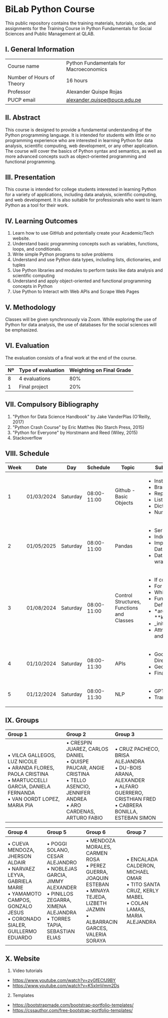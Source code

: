 # BiLab Python Course

This public repository contains the training materials, tutorials, code, and assignments for the Training Course in Python Fundamentals for Social Sciences and Public Management at QLAB.

## I. General Information

|  | | 
|:-------------------|---|
| Course name | Python Fundamentals for Macroeconomics | 
| Number of Hours of Theory | 16 hours |
| Professor | Alexander Quispe Rojas |
| PUCP email | alexander.quispe@pucp.edu.pe |


## II. Abstract

This course is designed to provide a fundamental understanding of the Python programming language. It is intended for students with little or no programming experience who are interested in learning Python for data analysis, scientific computing, web development, or any other application. The course will cover the basics of Python syntax and semantics, as well as more advanced concepts such as object-oriented programming and functional programming.

## III. Presentation

This course is intended for college students interested in learning Python for a variety of applications, including data analysis, scientific computing, and web development. It is also suitable for professionals who want to learn Python as a tool for their work.

## IV. Learning Outcomes

1.	Learn how to use GitHub and potentially create your Academic/Tech website.
2.	Understand basic programming concepts such as variables, functions, loops, and conditionals.
3.	Write simple Python programs to solve problems
4.	Understand and use Python data types, including lists, dictionaries, and tuples
5.	Use Python libraries and modules to perform tasks like data analysis and scientific computing
6.	Understand and apply object-oriented and functional programming concepts in Python
7.	Use Python to Interact with Web APIs and Scrape Web Pages

## V. Methodology

Classes will be given synchronously via Zoom. While exploring the use of Python for data analysis, the use of databases for the social sciences will be emphasized.

## VI. Evaluation

The evaluation consists of a final work at the end of the course.

| Nº | Type of evaluation | Weighting on Final Grade |
|:-------------------|---| ---|
| 8 | 4 evaluations | 80% |
| 1 | Final project | 20%|

## VII. Compulsory Bibliography

1.	"Python for Data Science Handbook" by Jake VanderPlas (O'Reilly, 2017) 
2.	"Python Crash Course" by Eric Matthes (No Starch Press, 2015) 
3.	"Python for Everyone" by Horstmann and Reed (Wiley, 2015)
4.	Stackoverflow

## VIII. Schedule

|Week|Date|Day|Schedule|Topic|Subtopic
|---|---|---|---|---|---
|1|01/03/2024|Saturday|08:00-11:00| Github - Basic Objects| <ul>  <li>Installation</li>   <li>Branches</li>   <li>Repository </li> <li>Lists</li>   <li>Dictionaries</li>   <li>NumPy </li> </ul>   
|2|01/05/2025|Saturday|08:00-11:00| Pandas | <ul>  <li> Series </li>   <li>Indexing</li>   <li>Importing Data </li> <li> Data wrangling </li> </ul>      
|3|01/08/2024|Saturday|08:00-11:00 | Control Structures, Functions and Classes| <ul>  <li> If condition </li>   <li> For loop</li>   <li> While Loop</li> <li> Function Definitions </li>   <li> *args and **kwwargs </li>   <li> \_init_</li> <li> Attributes and Methods</li> </ul>    
|4|01/10/2024|Saturday|08:00-11:30| APIs| <ul>  <li>Google Directions</li>   <li>Geolocation</li> <li>Finance APIs</li> </ul>   
|5|01/12/2024|Saturday|08:00-11:30| NLP| <ul>  <li> GPT-4 </li>   <li> Transformers </li>   </ul> 

## IX. Groups

| Group 1 | Group 2 | Group 3 |
|:---|:---|:---|
| • VILCA GALLEGOS, LUZ NICOLE <br> • ARANDA FLORES, PAOLA CRISTINA <br> • MARTUCCELLI GARCIA, DANIELA FERNANDA <br> • VAN OORDT LOPEZ, MARIA PIA | • CRESPIN JUAREZ, CARLOS DANIEL <br> • QUISPE PAUCAR, ANGIE CRISTINA <br> • TELLO ASENCIO, JENNIFER ANDREA <br> • ARO CARDENAS, ARTURO FABIO | <br> • CRUZ PACHECO, BRISA ALEJANDRA <br> • DU-BOIS ARANA, ALEXANDER <br> • ALFARO GUERRERO, CRISTHIAN FRED <br> • CABRERA BONILLA, ESTEBAN SIMON |



| Group 4 | Group 5 | Group 6 | Group 7 |
|:---|:---|:---|:---|
| • CUEVA MENDOZA, JHERSON ALDAIR <br> • NARVAEZ LEYVA, GABRIELA MARIE <br> • YAMAMOTO CAMPOS, GONZALO JESUS <br> • CORONADO SIALER, GUILLERMO EDUARDO | • POGGI SOLANO, CESAR ALEJANDRO <br> • NOBLEJAS GARCIA, JIMMY ALEXANDER <br> • PINILLOS ZEGARRA, XIMENA ALEJANDRA <br> • TORRES TAPIA, SEBASTIAN ELIAS | • MENDOZA MORALES, CARMEN ROSA <br> • PEREZ GUERRA, JOAQUIN ESTEBAN <br> • MINAYA TEJEDA, LIZBETH JAZMIN <br> • ALBARRACIN GARCES, VALERIA SORAYA |• ENCALADA CALDERON, MICHAEL OMAR <br> • TITO SANTA CRUZ, KERLY MABEL <br> • COLAN LAMAS, MARIA ALEJANDRA |

## X. Website

1. Video tutorials
- https://www.youtube.com/watch?v=zyGfECfJ9BY
- https://www.youtube.com/watch?v=K5xImVmm2Ds


2. Templates
- https://bootstrapmade.com/bootstrap-portfolio-templates/
- https://cssauthor.com/free-bootstrap-portfolio-templates/





